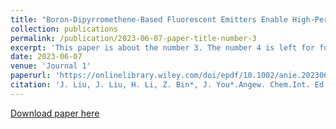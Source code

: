 ```yaml
---
title: "Boron-Dipyrromethene-Based Fluorescent Emitters Enable High-Performance Narrowband Red Organic Light-Emitting Diodes"
collection: publications
permalink: /publication/2023-06-07-paper-title-number-3
excerpt: 'This paper is about the number 3. The number 4 is left for future work.'
date: 2023-06-07
venue: 'Journal 1'
paperurl: 'https://onlinelibrary.wiley.com/doi/epdf/10.1002/anie.202306471'
citation: 'J. Liu, J. Liu, H. Li, Z. Bin*, J. You*.Angew. Chem.Int. Ed.2023,e202306471.'
---
```



[Download paper here](https://onlinelibrary.wiley.com/doi/epdf/10.1002/anie.202306471)

